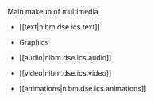 
Main makeup of multimedia


-   [[text|nibm.dse.ics.text]]

-   Graphics 

-   [[audio|nibm.dse.ics.audio]]

-   [[video|nibm.dse.ics.video]]

-   [[animations|nibm.dse.ics.animations]]
